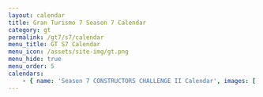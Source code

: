 ```yaml
---
layout: calendar
title: Gran Turismo 7 Season 7 Calendar
category: gt
permalink: /gt7/s7/calendar
menu_title: GT S7 Calendar
menu_icon: /assets/site-img/gt.png
menu_hide: true
menu_order: 5
calendars:
    - { name: 'Season 7 CONSTRUCTORS CHALLENGE II Calendar', images: ['/assets/site-img/PSGL_CC2_Calendar.png'], width: 1366, height: 768 }
---
```


